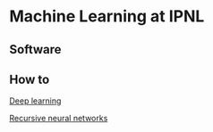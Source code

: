 # Machine Learning at IPNL


## Software

## How to

[Deep learning](doc/deeplearning.md)

[Recursive neural networks](doc/recnn.md)